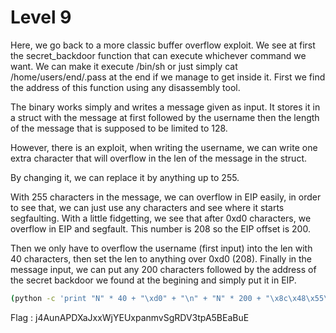 # Level 9

Here, we go back to a more classic buffer overflow exploit. We see at first the secret_backdoor function that can execute whichever command we want. We can make it execute /bin/sh or just simply cat /home/users/end/.pass at the end if we manage to get inside it. First we find the address of this function using any disassembly tool.

The binary works simply and writes a message given as input. It stores it in a struct with the message at first followed by the username then the length of the message that is supposed to be limited to 128.

However, there is an exploit, when writing the username, we can write one extra character that will overflow in the len of the message in the struct.

By changing it, we can replace it by anything up to 255.

With 255 characters in the message, we can overflow in EIP easily, in order to see that, we can just use any characters and see where it starts segfaulting.
With a little fidgetting, we see that after 0xd0 characters, we overflow in EIP and segfault. This number is 208 so the EIP offset is 200.

Then we only have to overflow the username (first input) into the len with 40 characters, then set the len to anything over 0xd0 (208).
Finally in the message input, we can put any 200 characters followed by the address of the secret backdoor we found at the begining and simply put it in EIP.

```bash
(python -c 'print "N" * 40 + "\xd0" + "\n" + "N" * 200 + "\x8c\x48\x55\x55\x55\x55\x00" + "\n" + "/bin/sh" ' ; cat) | ./level09
```

Flag : j4AunAPDXaJxxWjYEUxpanmvSgRDV3tpA5BEaBuE